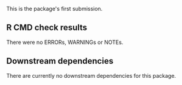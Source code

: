 
This is the package's first submission.

## R CMD check results
There were no ERRORs, WARNINGs or NOTEs.

## Downstream dependencies
There are currently no downstream dependencies for this package.